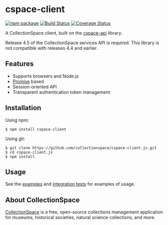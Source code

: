 # cspace-client

[![npm package](https://img.shields.io/npm/v/cspace-client.svg)](https://www.npmjs.com/package/cspace-client)
[![Build Status](https://travis-ci.org/collectionspace/cspace-client.js.svg?branch=master)](https://travis-ci.org/collectionspace/cspace-client.js)
[![Coverage Status](https://coveralls.io/repos/github/collectionspace/cspace-client.js/badge.svg?branch=master)](https://coveralls.io/github/collectionspace/cspace-client.js?branch=master)

A CollectionSpace client, built on the [cspace-api](https://github.com/collectionspace/cspace-api.js) library.

Release 4.5 of the CollectionSpace services API is required. This library is not compatible with releases 4.4 and earlier.

## Features

- Supports browsers and Node.js
- [Promise](http://www.html5rocks.com/en/tutorials/es6/promises/) based
- Session-oriented API
- Transparent authentication token management

## Installation

Using npm:

```
$ npm install cspace-client
```

Using git:

```
$ git clone https://github.com/collectionspace/cspace-client.js.git
$ cd cspace-client.js
$ npm install
```

## Usage

See the [examples](https://github.com/collectionspace/cspace-client.js/tree/master/examples) and [integration tests](https://github.com/collectionspace/cspace-client.js/tree/master/test/integration) for examples of usage.

## About CollectionSpace

[CollectionSpace](http://www.collectionspace.org/) is a free, open-source collections management application for museums, historical societies, natural science collections, and more.
